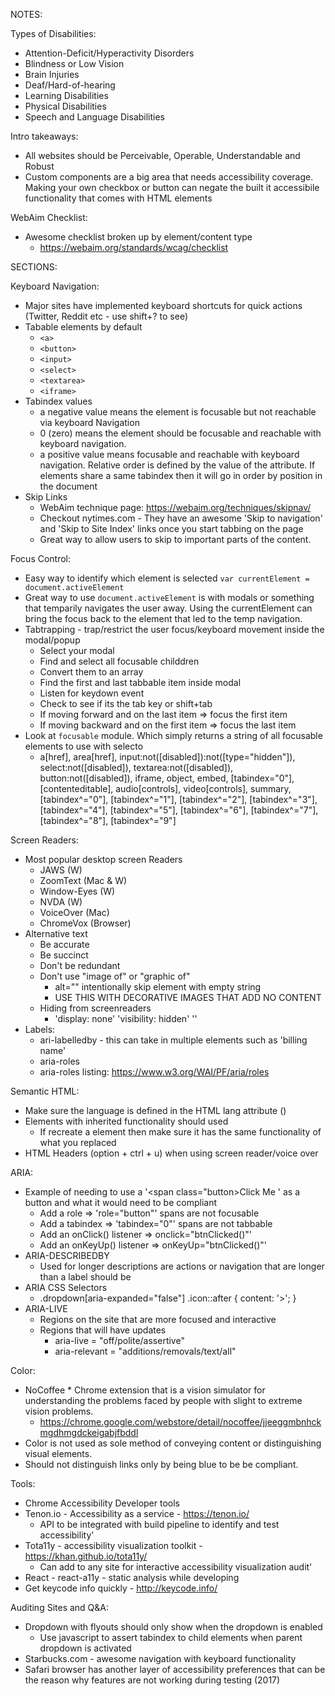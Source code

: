 NOTES:

Types of Disabilities:
  * Attention-Deficit/Hyperactivity Disorders
  * Blindness or Low Vision
  * Brain Injuries
  * Deaf/Hard-of-hearing
  * Learning Disabilities
  * Physical Disabilities
  * Speech and Language Disabilities

Intro takeaways:
  * All websites should be Perceivable, Operable, Understandable and Robust
  * Custom components are a big area that needs accessibility coverage. Making your own checkbox or button can negate the built it accessibile functionality that comes with HTML elements

WebAim Checklist:
  * Awesome checklist broken up by element/content type
    * https://webaim.org/standards/wcag/checklist

SECTIONS:

Keyboard Navigation:
  * Major sites have implemented keyboard shortcuts for quick actions (Twitter, Reddit etc - use shift+? to see)
  * Tabable elements by default
    * `<a>`
    * `<button>`
    * `<input>`
    * `<select>`
    * `<textarea>`
    * `<iframe>`
  * Tabindex values
    * a negative value means the element is focusable but not reachable via keyboard Navigation
    * 0 (zero) means the element should be focusable and reachable with keyboard navigation.
    * a positive value means focusable and reachable with keyboard navigation. Relative order is defined by the value of the attribute. If elements share a same tabindex then it will go in order by position in the document
  * Skip Links
    * WebAim technique page: https://webaim.org/techniques/skipnav/
    * Checkout nytimes.com - They have an awesome 'Skip to navigation' and 'Skip to Site Index' links once you start tabbing on the page
    * Great way to allow users to skip to important parts of the content.

Focus Control:
  * Easy way to identify which element is selected `var currentElement = document.activeElement`
  * Great way to use `document.activeElement` is with modals or something that temparily navigates the user away. Using the currentElement can bring the focus back to the element that led to the temp navigation.
  * Tabtrapping - trap/restrict the user focus/keyboard movement inside the modal/popup
    * Select your modal
    * Find and select all focusable childdren
    * Convert them to an array
    * Find the first and last tabbable item inside modal
    * Listen for keydown event
    * Check to see if its the tab key or shift+tab
    * If moving forward and on the last item => focus the first item
    * If moving backward and on the first item => focus the last item
  * Look at `focusable` module. Which simply returns a string of all focusable elements to use with selecto
    * a[href], area[href], input:not([disabled]):not([type="hidden"]), select:not([disabled]), textarea:not([disabled]), button:not([disabled]), iframe, object, embed, [tabindex="0"], [contenteditable], audio[controls], video[controls], summary, [tabindex^="0"], [tabindex^="1"], [tabindex^="2"], [tabindex^="3"], [tabindex^="4"], [tabindex^="5"], [tabindex^="6"], [tabindex^="7"], [tabindex^="8"], [tabindex^="9"]

Screen Readers:
  * Most popular desktop screen Readers
    * JAWS (W)
    * ZoomText (Mac & W)
    * Window-Eyes (W)
    * NVDA (W)
    * VoiceOver (Mac)
    * ChromeVox (Browser)
  * Alternative text
    * Be accurate
    * Be succinct
    * Don't be redundant
    * Don't use "image of" or "graphic of"
      * alt="" intentionally skip element with empty string
      * USE THIS WITH DECORATIVE IMAGES THAT ADD NO CONTENT
    * Hiding from screenreaders
      * 'display: none' 'visibility: hidden' '<input hidden/>'
  * Labels:
    * ari-labelledby - this can take in multiple elements such as 'billing name'
    * aria-roles 
    * aria-roles listing: https://www.w3.org/WAI/PF/aria/roles

Semantic HTML:
  * Make sure the language is defined in the HTML lang attribute (<html lang="eng">)
  * Elements with inherited functionality should used
    * If recreate a element then make sure it has the same functionality of what you replaced
  * HTML Headers (option + ctrl + u) when using screen reader/voice over

ARIA:
  * Example of needing to use a '<span class="button>Click Me </span>' as a button and what it would need to be compliant
    * Add a role => 'role="button"' spans are not focusable 
    * Add a tabindex => 'tabindex="0"' spans are not tabbable
    * Add an onClick() listener => onclick="btnClicked()"'
    * Add an onKeyUp() listener => onKeyUp="btnClicked()"'
  * ARIA-DESCRIBEDBY
    * Used for longer descriptions are actions or navigation that are longer than a label should be
  * ARIA CSS Selectors
    * .dropdown[aria-expanded="false"] .icon::after { content: '>'; }
  * ARIA-LIVE
    * Regions on the site that are more focused and interactive
    * Regions that will have updates
      * aria-live = "off/polite/assertive"
      * aria-relevant = "additions/removals/text/all"

Color:
  * NoCoffee * Chrome extension that is a vision simulator for understanding the problems faced by people with slight to extreme vision problems.
    * https://chrome.google.com/webstore/detail/nocoffee/jjeeggmbnhckmgdhmgdckeigabjfbddl
  * Color is not used as sole method of conveying content or distinguishing visual elements.
  * Should not distinguish links only by being blue to be be compliant.

Tools:
  * Chrome Accessibility Developer tools
  * Tenon.io - Accessibility as a service - https://tenon.io/
    * API to be integrated with build pipeline to identify and test accessibility'
  * Tota11y - accessibility visualization toolkit - https://khan.github.io/tota11y/
    * Can add to any site for interactive accessibility visualization audit'
  * React - react-a11y - static analysis while developing
  * Get keycode info quickly - http://keycode.info/


Auditing Sites and Q&A:
  * Dropdown with flyouts should only show when the dropdown is enabled
    * Use javascript to assert tabindex to child elements when parent dropdown is activated
  * Starbucks.com - awesome navigation with keyboard functionality
  * Safari browser has another layer of accessibility preferences that can be the reason why features are not working during testing (2017)
